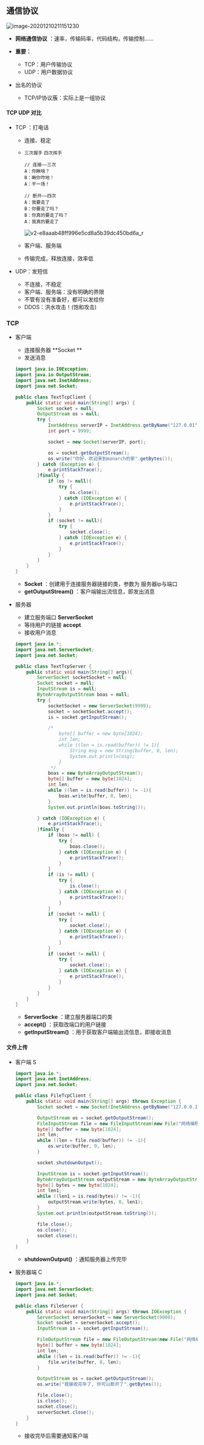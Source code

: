 ## 通信协议

![image-20201210211151230](https://img2020.cnblogs.com/blog/2213660/202012/2213660-20201210211151955-1737274952.png)

- **网络通信协议** ：速率，传输码率，代码结构，传输控制……

- **重要：** 
    - TCP：用户传输协议
    - UDP：用户数据协议
- 出名的协议
    - TCP/IP协议蔟：实际上是一组协议



#### **TCP UDP 对比**

- TCP ：打电话

    - 连接、稳定

    - `三次握手` `四次挥手` 

        ```
        // 连接——三次
        A：你瞅啥？
        B：瞅你咋地！
        A：干一场！
        
        // 断开——四次
        A：我要走了
        B：你要走了吗？
        B：你真的要走了吗？
        A：我真的要走了
        ```

        ![v2-e8aaab48ff996e5cd8a5b39dc450bd6a_r](https://img2020.cnblogs.com/blog/2213660/202012/2213660-20201210233351970-1222102944.jpg) 

    - 客户端、服务端

    - 传输完成，释放连接，效率低

- UDP：发短信

    - 不连接，不稳定
    - 客户端、服务端：没有明确的界限
    - 不管有没有准备好，都可以发给你
    - DDOS：洪水攻击！(饱和攻击)



### TCP

- 客户端

    - 连接服务器 **Socket ** 
    - 发送消息

    ```java
    import java.io.IOException;
    import java.io.OutputStream;
    import java.net.InetAddress;
    import java.net.Socket;
    
    public class TextTcpClient {
        public static void main(String[] args) {
            Socket socket = null;
            OutputStream os = null;
            try {
                InetAddress serverIP = InetAddress.getByName("127.0.01");
                int port = 9999;
    
                socket = new Socket(serverIP, port);
    
                os = socket.getOutputStream();
                os.write("你好，欢迎来到monarch的家".getBytes());
            } catch (Exception e) {
                e.printStackTrace();
            }finally {
                if (os != null){
                    try {
                        os.close();
                    } catch (IOException e) {
                        e.printStackTrace();
                    }
                }
                if (socket != null){
                    try {
                        socket.close();
                    } catch (IOException e) {
                        e.printStackTrace();
                    }
                }
            }
        }
    }
    ```

    - **Socket** ：创建用于连接服务器链接的类，参数为 服务器ip与端口
    - **getOutputStream()** ：客户端输出流信息，即发出消息

- 服务器

    - 建立服务端口 **ServerSocket** 
    - 等待用户的链接 **accept** 
    - 接收用户消息

    ```java
    import java.io.*;
    import java.net.ServerSocket;
    import java.net.Socket;
    
    public class TextTcpServer {
        public static void main(String[] args){
            ServerSocket socketSocket = null;
            Socket socket = null;
            InputStream is = null;
            ByteArrayOutputStream boas = null;
            try {
                socketSocket = new ServerSocket(9999);
                socket = socketSocket.accept();
                is = socket.getInputStream();
    
                /*
                    byte[] buffer = new byte[1024];
                    int len;
                    while ((len = is.read(buffer)) != 1){
                        String msg = new String(buffer, 0, len);
                        System.out.println(msg);
                    }
                 */
                boas = new ByteArrayOutputStream();
                byte[] buffer = new byte[1024];
                int len;
                while ((len = is.read(buffer)) != -1){
                    boas.write(buffer, 0, len);
                }
                System.out.println(boas.toString());
    
            } catch (IOException e) {
                e.printStackTrace();
            }finally {
                if (boas != null) {
                    try {
                        boas.close();
                    } catch (IOException e) {
                        e.printStackTrace();
                    }
                }
                if (is != null) {
                    try {
                        is.close();
                    } catch (IOException e) {
                        e.printStackTrace();
                    }
                }
                if (socket != null) {
                    try {
                        socket.close();
                    } catch (IOException e) {
                        e.printStackTrace();
                    }
                }
                if (socket != null) {
                    try {
                        socket.close();
                    } catch (IOException e) {
                        e.printStackTrace();
                    }
                }
            }
        }
    }
    ```

    - **ServerSocke** ：建立服务器端口的类
    - **accept()** ：获取改端口的用户链接
    - **getInputStream()** ：用于获取客户端输出流信息，即接收消息



#### 文件上传

- 客户端  S

    ```java
    import java.io.*;
    import java.net.InetAddress;
    import java.net.Socket;
    
    public class FileTcpClient {
        public static void main(String[] args) throws Exception {
            Socket socket = new Socket(InetAddress.getByName("127.0.0.1"), 9000);
    
            OutputStream os = socket.getOutputStream();
            FileInputStream file = new FileInputStream(new File("网络编程/Monarch.jpg"));
            byte[] buffer = new byte[1024];
            int len;
            while ((len = file.read(buffer)) != -1){
                os.write(buffer, 0, len);
            }
    
            socket.shutdownOutput();
    
            InputStream is = socket.getInputStream();
            ByteArrayOutputStream outputStream = new ByteArrayOutputStream();
            byte[] bytes = new byte[1024];
            int len1;
            while ((len1 = is.read(bytes)) != -1){
                outputStream.write(bytes, 0, len1);
            }
            System.out.println(outputStream.toString());
    
            file.close();
            os.close();
            socket.close();
        }
    }
    ```

    - **shutdownOutput()** ：通知服务器上传完毕

- 服务器端  C

    ```java
    import java.io.*;
    import java.net.ServerSocket;
    import java.net.Socket;
    
    public class FileServer {
        public static void main(String[] args) throws IOException {
            ServerSocket serverSocket = new ServerSocket(9000);
            Socket socket = serverSocket.accept();
            InputStream is = socket.getInputStream();
    
            FileOutputStream file = new FileOutputStream(new File("网络编程/baijing.jpg"));
            byte[] buffer = new byte[1024];
            int len;
            while ((len = is.read(buffer)) != -1){
                file.write(buffer, 0, len);
            }
    
            OutputStream os = socket.getOutputStream();
            os.write("我接收完毕了, 你可以断开了".getBytes());
    
            file.close();
            is.close();
            socket.close();
            serverSocket.close();
        }
    }
    ```

    - 接收完毕后需要通知客户端